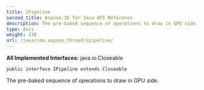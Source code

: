 ```yaml
---
title: IPipeline
second_title: Aspose.3D for Java API Reference
description: The pre-baked sequence of operations to draw in GPU side.
type: docs
weight: 230
url: /java/com.aspose.threed/ipipeline/
---
```


**All Implemented Interfaces:**
java.io.Closeable
```
public interface IPipeline extends Closeable
```

The pre-baked sequence of operations to draw in GPU side.
